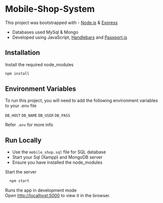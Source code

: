 # Mobile-Shop-System
This project was bootstrapped with - [Node.js](https://nodejs.org/en/docs/) & [Express](https://expressjs.com/en/guide/routing.html)

- Databases used MySql & Mongo  
- Developed using JavaScript, [Handlebars](https://handlebarsjs.com/guide/#what-is-handlebars) and [Passport.js](https://www.passportjs.org/)

## Installation

Install the required node_modules

```bash
npm install
```
    
## Environment Variables
To run this project, you will need to add the following environment variables to your .env file

`DB_HOST`
`DB_NAME`
`DB_USER`
`DB_PASS`

Refer `.env` for more info

## Run Locally


- Use the `mobile_shop.sql` file for SQL database
- Start your Sql (Xampp) and MongoDB server
- Ensure you have installed the node_modules

Start the server

```bash
  npm start
```
Runs the app in development mode  
Open [http://localhost:5000]() to view it in the browser.
